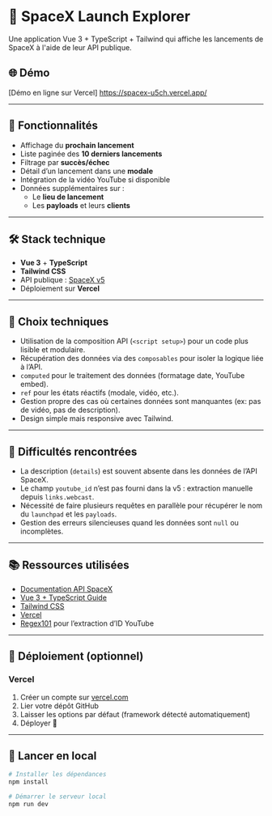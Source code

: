 # 🚀 SpaceX Launch Explorer

Une application Vue 3 + TypeScript + Tailwind qui affiche les lancements de SpaceX à l'aide de leur API publique.

## 🌐 Démo

[Démo en ligne sur Vercel] https://spacex-u5ch.vercel.app/

---

## 📁 Fonctionnalités

- Affichage du **prochain lancement**
- Liste paginée des **10 derniers lancements**
- Filtrage par **succès/échec**
- Détail d’un lancement dans une **modale**
- Intégration de la vidéo YouTube si disponible
- Données supplémentaires sur :
  - Le **lieu de lancement**
  - Les **payloads** et leurs **clients**

---

## 🛠️ Stack technique

- **Vue 3** + **TypeScript**
- **Tailwind CSS**
- API publique : [SpaceX v5](https://github.com/r-spacex/SpaceX-API)
- Déploiement sur **Vercel**

---

## 📌 Choix techniques

- Utilisation de la composition API (`<script setup>`) pour un code plus lisible et modulaire.
- Récupération des données via des `composables` pour isoler la logique liée à l’API.
- `computed` pour le traitement des données (formatage date, YouTube embed).
- `ref` pour les états réactifs (modale, vidéo, etc.).
- Gestion propre des cas où certaines données sont manquantes (ex: pas de vidéo, pas de description).
- Design simple mais responsive avec Tailwind.

---

## 🧩 Difficultés rencontrées

- La description (`details`) est souvent absente dans les données de l’API SpaceX.
- Le champ `youtube_id` n’est pas fourni dans la v5 : extraction manuelle depuis `links.webcast`.
- Nécessité de faire plusieurs requêtes en parallèle pour récupérer le nom du `launchpad` et les `payloads`.
- Gestion des erreurs silencieuses quand les données sont `null` ou incomplètes.

---

## 📚 Ressources utilisées

- [Documentation API SpaceX](https://github.com/r-spacex/SpaceX-API)
- [Vue 3 + TypeScript Guide](https://vuejs.org/guide/typescript/overview.html)
- [Tailwind CSS](https://tailwindcss.com/docs/installation)
- [Vercel](https://vercel.com/)
- [Regex101](https://regex101.com/) pour l’extraction d’ID YouTube

---

## 🚀 Déploiement (optionnel)

### Vercel

1. Créer un compte sur [vercel.com](https://vercel.com/)
2. Lier votre dépôt GitHub
3. Laisser les options par défaut (framework détecté automatiquement)
4. Déployer 🎉

---

## 📂 Lancer en local

```bash
# Installer les dépendances
npm install

# Démarrer le serveur local
npm run dev
